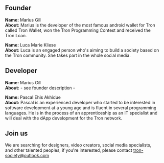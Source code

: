 ## Founder

__Name:__ Marius Gill  
__About:__ Marius is the developer of the most famous android wallet for Tron called Tron Wallet, won the Tron Programming Contest and received the Tron Loan.

__Name:__ Luca Marie Kliese  
__About:__ Luca is an engaged person who's aiming to build a society based on the Tron community. She takes part in the whole social media.

## Developer

__Name:__ Marius Gill  
__About:__ - see founder description -

__Name:__ Pascal Ehis Akhidue  
__About:__ Pascal is an experienced developer who started to be interested in software development at a young age and is fluent in several programming languages. He is in the process of an apprenticeship as an IT specialist and will deal with the dApp development for the Tron network.

## Join us

We are searching for designers, video creators, social media specialists, and other talented peoples, if you're interested, please contact tron-society@outlook.com
